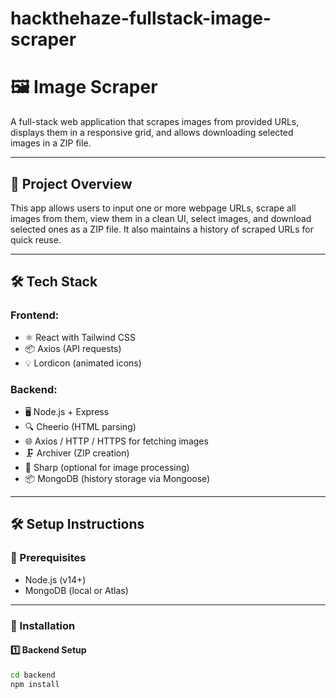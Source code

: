 # hackthehaze-fullstack-image-scraper

# 🖼️ Image Scraper

A full-stack web application that scrapes images from provided URLs, displays them in a responsive grid, and allows downloading selected images in a ZIP file.

---

## 🚀 Project Overview

This app allows users to input one or more webpage URLs, scrape all images from them, view them in a clean UI, select images, and download selected ones as a ZIP file. It also maintains a history of scraped URLs for quick reuse.

---

## 🛠️ Tech Stack

### Frontend:
- ⚛️ React with Tailwind CSS
- 📦 Axios (API requests)
- 💡 Lordicon (animated icons)

### Backend:
- 🖥️ Node.js + Express
- 🔍 Cheerio (HTML parsing)
- 🌐 Axios / HTTP / HTTPS for fetching images
- 🗜️ Archiver (ZIP creation)
- 🧠 Sharp (optional for image processing)
- 📦 MongoDB (history storage via Mongoose)

---

## 🛠️ Setup Instructions

### 🔧 Prerequisites
- Node.js (v14+)
- MongoDB (local or Atlas)

---

### 🧩 Installation

#### 1️⃣ Backend Setup

```bash
cd backend
npm install
